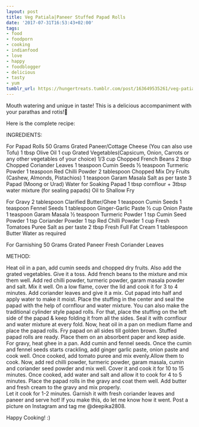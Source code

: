 ```yaml
---
layout: post
title: Veg Patiala|Paneer Stuffed Papad Rolls
date: '2017-07-31T16:53:43+02:00'
tags:
- food
- foodporn
- cooking
- indianfood
- love
- happy
- foodblogger
- delicious
- tasty
- yum
tumblr_url: https://hungertreats.tumblr.com/post/163649535261/veg-patiala-paneer-stuffed-papad-rolls
---
```

Mouth watering and unique in taste! This is a delicious accompaniment with your parathas and rotis!🍲



Here is the complete recipe:

INGREDIENTS:

For Papad Rolls
50 Grams Grated Paneer/Cottage Cheese (You can also use Tofu)
1 tbsp Olive Oil
1 cup Grated Vegetables(Capsicum, Onion, Carrots or any other vegetables of your choice)
1/3 cup Chopped French Beans
2 tbsp Chopped Coriander Leaves
1 teaspoon Cumin Seeds
½ teaspoon Turmeric Powder
1 teaspoon Red Chilli Powder
2 tablespoon Chopped Mix Dry Fruits (Cashew, Almonds, Pistachios)
1 teaspoon Garam Masala
Salt as per taste
3 Papad (Moong or Urad)
Water for Soaking Papad
1 tbsp cornflour + 3tbsp water mixture (for sealing papads)
Oil to Shallow Fry

For Gravy
2 tablespoon Clarified Butter/Ghee
1 teaspoon Cumin Seeds
1 teaspoon Fennel Seeds
1 tablespoon Ginger-Garlic Paste
½ cup Onion Paste
1 teaspoon Garam Masala
½ teaspoon Turmeric Powder 
1 tsp Cumin Seed Powder
1 tsp Coriander Powder
1 tsp Red Chilli Powder
1 cup Fresh Tomatoes Puree
Salt as per taste
2 tbsp Fresh Full Fat Cream
1 tablespoon Butter
Water as required

For Garnishing
50 Grams Grated Paneer
Fresh Coriander Leaves

METHOD:

Heat oil in a pan, add cumin seeds and chopped dry fruits. Also add the grated vegetables. Give it a toss.
Add french beans to the mixture and mix them well.
Add red chilli powder, turmeric powder, garam masala powder and salt. Mix it well.
On a low flame, cover the lid and cook it for 3 to 4 minutes.
Add coriander leaves and give it a mix.
Cut papad into half and apply water to make it moist.
Place the stuffing in the center and seal the papad with the help of cornflour and water mixture.
You can also make the traditional cylinder style papad rolls. For that, place the stuffing on the left side of the papad & keep folding it from all the sides. Seal it with cornflour and water mixture at every fold.
Now, heat oil in a pan on medium flame and place the papad rolls.
Fry papad on all sides till golden brown.
Stuffed papad rolls are ready. Place them on an absorbent paper and keep aside.
For gravy, heat ghee in a pan. Add cumin and fennel seeds.
Once the cumin and fennel seeds starts crackling, add ginger garlic paste, onion paste and cook well.
Once cooked, add tomato puree and mix evenly.Allow them to cook. 
Now, add red chilli powder, turmeric powder, garam masala, cumin and coriander seed powder and mix well. 
Cover it and cook it for 10 to 15 minutes.
Once cooked, add water and salt and allow it to cook for 4 to 5 minutes.
Place the papad rolls in the gravy and coat them well.
Add butter and fresh cream to the gravy and mix properly.  
Let it cook for 1-2 minutes.
Garnish it with fresh coriander leaves and paneer and serve hot!
If you make this, do let me know how it went. Post a picture on Instagram and tag me @deepika2808.

Happy Cooking! :)
